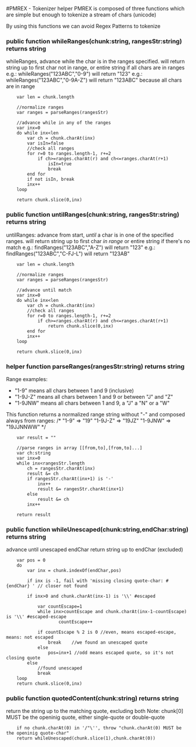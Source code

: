 #PMREX - Tokenizer helper
PMREX is composed of three functions 
which are simple but enough to tokenize a stream of chars (unicode)

By using this functions we can avoid Regex Patterns to tokenize

### public function whileRanges(chunk:string, rangesStr:string) returns string

whileRanges, advance while the char is in the ranges specified. 
will return string up to first char not in range, or entire string if all chars are in ranges
e.g.: whileRanges("123ABC","0-9") will return "123"
e.g.: whileRanges("123ABC","0-9A-Z") will return "123ABC" because all chars are in range

        var len = chunk.length

        //normalize ranges 
        var ranges = parseRanges(rangesStr)

        //advance while in any of the ranges
        var inx=0
        do while inx<len
            var ch = chunk.charAt(inx)
            var isIn=false
            //check all ranges
            for r=0 to ranges.length-1, r+=2
                if ch>=ranges.charAt(r) and ch<=ranges.charAt(r+1)
                    isIn=true
                    break
            end for
            if not isIn, break 
            inx++
        loop

        return chunk.slice(0,inx)


### public function untilRanges(chunk:string, rangesStr:string) returns string

untilRanges: advance from start, *until* a char is in one of the specified ranges.
will return string up to first char *in range* or entire string if there's no match
e.g.: findRanges("123ABC","A-Z") will return "123"
e.g.: findRanges("123ABC","C-FJ-L") will return "123AB"

        var len = chunk.length

        //normalize ranges
        var ranges = parseRanges(rangesStr)

        //advance until match
        var inx=0
        do while inx<len
            var ch = chunk.charAt(inx)
            //check all ranges
            for r=0 to ranges.length-1, r+=2
                if ch>=ranges.charAt(r) and ch<=ranges.charAt(r+1)
                    return chunk.slice(0,inx)
            end for
            inx++
        loop

        return chunk.slice(0,inx)

### helper function parseRanges(rangesStr:string) returns string

Range examples: 

* "1-9" means all chars between 1 and 9 (inclusive)
* "1-9J-Z" means all chars between 1 and 9 or between "J" and "Z"
* "1-9JNW" means all chars between 1 and 9, a "J" a "N" or a "W"

This function returns a normalized range string without "-"
and composed always from ranges:
/*
    "1-9" => "19"
    "1-9J-Z" => "19JZ"
    "1-9JNW" => "19JJNNWW"
*/

        var result = ""

        //parse ranges in array [[from,to],[from,to]...]
        var ch:string
        var inx=0
        while inx<rangesStr.length
            ch = rangesStr.charAt(inx)
            result &= ch
            if rangesStr.charAt(inx+1) is '-' 
                inx++
                result &= rangesStr.charAt(inx+1)
            else
                result &= ch
            inx++

        return result


### public function whileUnescaped(chunk:string,endChar:string) returns string

advance until unescaped endChar
return string up to endChar (excluded)

        var pos = 0
        do
            var inx = chunk.indexOf(endChar,pos)
            
            if inx is -1, fail with 'missing closing quote-char: #{endChar} ' // closer not found
            
            if inx>0 and chunk.charAt(inx-1) is '\\' #escaped
                
                var countEscape=1
                while inx>countEscape and chunk.charAt(inx-1-countEscape) is '\\' #escaped-escape
                        countEscape++

                if countEscape % 2 is 0 //even, means escaped-escape, means: not escaped
                    break    //we found an unescaped quote
                else
                    pos=inx+1 //odd means escaped quote, so it's not closing quote
            else
                //found unescaped
                break
        loop
        return chunk.slice(0,inx)

### public function quotedContent(chunk:string) returns string

return the string up to the matching quote, excluding both
Note: chunk[0] MUST be the openinig quote, either single-quote or double-quote
        
        if no chunk.charAt(0) in '/"\'', throw "chunk.charAt(0) MUST be the openinig quote-char"
        return whileUnescaped(chunk.slice(1),chunk.charAt(0))
